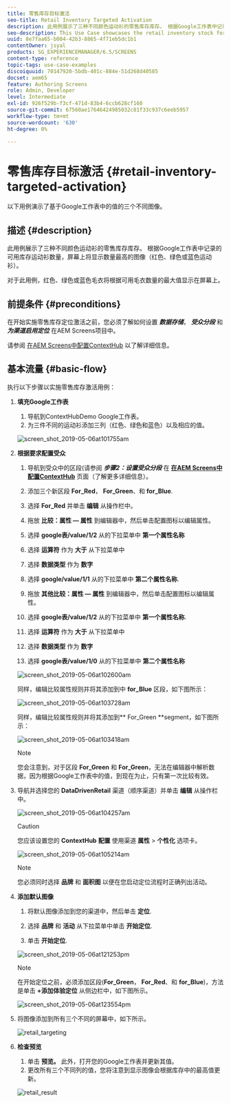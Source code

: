 ```yaml
---
title: 零售库存目标激活
seo-title: Retail Inventory Targeted Activation
description: 此用例展示了三种不同颜色运动衫的零售库存库存。 根据Google工作表中记录的可用库存运动衫数量，屏幕上将显示数量最高的图像（红色、绿色或蓝色运动衫）。
seo-description: This Use Case showcases the retail inventory stock for three different colored sweatshirts. Depending on the number of sweatshirts available in stock that is recorded in Google Sheets, the image (red, green, or blue sweatshirt) with highest number is displayed on the screen.
uuid: 8e7faa65-b004-42b3-8865-4f71eb5dc1b1
contentOwner: jsyal
products: SG_EXPERIENCEMANAGER/6.5/SCREENS
content-type: reference
topic-tags: use-case-examples
discoiquuid: 70147920-5bdb-401c-884e-51d268d40585
docset: aem65
feature: Authoring Screens
role: Admin, Developer
level: Intermediate
exl-id: 926f529b-f3cf-471d-83b4-6ccb628cf160
source-git-commit: 67560ae17646424985032c81f33c937c6eeb5957
workflow-type: tm+mt
source-wordcount: '630'
ht-degree: 0%

---
```


# 零售库存目标激活 {#retail-inventory-targeted-activation}

以下用例演示了基于Google工作表中的值的三个不同图像。

## 描述 {#description}

此用例展示了三种不同颜色运动衫的零售库存库存。 根据Google工作表中记录的可用库存运动衫数量，屏幕上将显示数量最高的图像（红色、绿色或蓝色运动衫）。

对于此用例，红色、绿色或蓝色毛衣将根据可用毛衣数量的最大值显示在屏幕上。

## 前提条件 {#preconditions}

在开始实施零售库存定位激活之前，您必须了解如何设置 ***数据存储***， ***受众分段*** 和 ***为渠道启用定位*** 在AEM Screens项目中。

请参阅 [在AEM Screens中配置ContextHub](configuring-context-hub.md) 以了解详细信息。

## 基本流量 {#basic-flow}

执行以下步骤以实施零售库存激活用例：

1. **填充Google工作表**

   1. 导航到ContextHubDemo Google工作表。
   1. 为三件不同的运动衫添加三列（红色、绿色和蓝色）以及相应的值。

   ![screen_shot_2019-05-06at101755am](assets/screen_shot_2019-05-06at101755am.png)

1. **根据要求配置受众**

   1. 导航到受众中的区段(请参阅 ***步骤2：设置受众分段*** 在 **[在AEM Screens中配置ContextHub](configuring-context-hub.md)** 页面（了解更多详细信息）。

   1. 添加三个新区段 **For_Red**， **For_Green**、和 **for_Blue**.

   1. 选择 **For_Red** 并单击 **编辑** 从操作栏中。

   1. 拖放 **比较：属性 — 属性** 到编辑器中，然后单击配置图标以编辑属性。
   1. 选择 **google表/value/1/2** 从的下拉菜单中 **第一个属性名称**

   1. 选择 **运算符** 作为 **大于** 从下拉菜单中

   1. 选择 **数据类型** 作为 **数字**

   1. 选择 **google/value/1/1** 从的下拉菜单中 **第二个属性名称**.

   1. 拖放 **其他比较：属性 — 属性** 到编辑器中，然后单击配置图标以编辑属性。
   1. 选择 **google表/value/1/2** 从的下拉菜单中 **第一个属性名称**.

   1. 选择 **运算符** 作为 **大于** 从下拉菜单中

   1. 选择 **数据类型** 作为 **数字**

   1. 选择 **google表/value/1/0** 从的下拉菜单中 **第二个属性名称**

   ![screen_shot_2019-05-06at102600am](assets/screen_shot_2019-05-06at102600am.png)

   同样，编辑比较属性规则并将其添加到中 **for_Blue** 区段，如下图所示：

   ![screen_shot_2019-05-06at103728am](assets/screen_shot_2019-05-06at103728am.png)

   同样，编辑比较属性规则并将其添加到** For_Green **segment，如下图所示：

   ![screen_shot_2019-05-06at103418am](assets/screen_shot_2019-05-06at103418am.png)

   >[!NOTE]
   >
   >您会注意到，对于区段 **For_Green** 和 **For_Green**，无法在编辑器中解析数据，因为根据Google工作表中的值，到现在为止，只有第一次比较有效。

1. 导航并选择您的 **DataDrivenRetail** 渠道（顺序渠道）并单击 **编辑** 从操作栏中。

   ![screen_shot_2019-05-06at104257am](assets/screen_shot_2019-05-06at104257am.png)

   >[!CAUTION]
   >
   >您应该设置您的 **ContextHub** **配置** 使用渠道 **属性** > **个性化** 选项卡。

   ![screen_shot_2019-05-06at105214am](assets/screen_shot_2019-05-06at105214am.png)

   >[!NOTE]
   >
   >您必须同时选择 **品牌** 和 **面积图** 以便在您启动定位流程时正确列出活动。

1. **添加默认图像**

   1. 将默认图像添加到您的渠道中，然后单击 **定位**.
   1. 选择 **品牌** 和 **活动** 从下拉菜单中单击 **开始定位**.

   1. 单击 **开始定位**.

   ![screen_shot_2019-05-06at121253pm](assets/screen_shot_2019-05-06at121253pm.png)

   >[!NOTE]
   >
   >在开始定位之前，必须添加区段(**For_Green**， **For_Red**、和 **for_Blue**)，方法是单击 **+添加体验定位** 从侧边栏中，如下图所示。

   ![screen_shot_2019-05-06at123554pm](assets/screen_shot_2019-05-06at123554pm.png)

1. 将图像添加到所有三个不同的屏幕中，如下所示。

   ![retail_targeting](assets/retail_targeting.gif)

1. **检查预览**

   1. 单击 **预览。** 此外，打开您的Google工作表并更新其值。
   1. 更改所有三个不同列的值，您将注意到显示图像会根据库存中的最高值更新。

   ![retail_result](assets/retail_result.gif)
